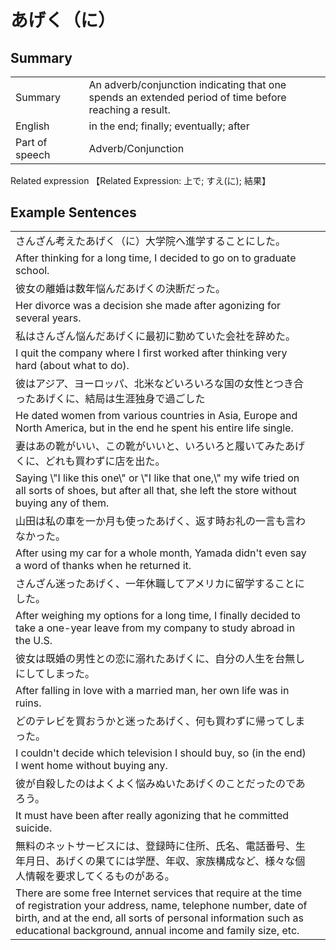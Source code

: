 # あげく（に）

## Summary

<table><tr>   <td>Summary<td>   <td>An adverb/conjunction indicating that one spends an extended period of time before reaching a result.</td><tr><tr>   <td>English<td>   <td>in the end; finally; eventually; after</td><tr><tr>   <td>Part of speech<td>   <td>Adverb/Conjunction</td><tr></table><tr>   <td>Related expression<td>   <td>【Related Expression: 上で; すえ(に); 結果】</td><tr></table></table>

## Example Sentences

<table><tr><td>さんざん考えたあげく（に）大学院へ進学することにした。<td><tr><tr><td>After thinking for a long time, I decided to go on to graduate school.<td><tr><tr><td>彼女の離婚は数年悩んだあげくの決断だった。<td><tr><tr><td>Her divorce was a decision she made after agonizing for several years.<td><tr><tr><td>私はさんざん悩んだあげくに最初に勤めていた会社を辞めた。<td><tr><tr><td>I quit the company where I first worked after thinking very hard (about what to do).<td><tr><tr><td>彼はアジア、ヨーロッパ、北米などいろいろな国の女性とつき合ったあげくに、結局は生涯独身で過ごした<td><tr><tr><td>He dated women from various countries in Asia, Europe and North America, but in the end he spent his entire life single.<td><tr><tr><td>妻はあの靴がいい、この靴がいいと、いろいろと履いてみたあげくに、どれも買わずに店を出た。<td><tr><tr><td>Saying \"I like this one\" or \"I like that one,\" my wife tried on all sorts of shoes, but after all that, she left the store without buying any of them.<td><tr><tr><td>山田は私の車を一か月も使ったあげく、返す時お礼の一言も言わなかった。<td><tr><tr><td>After using my car for a whole month, Yamada didn't even say a word of thanks when he returned it.<td><tr><tr><td>さんざん迷ったあげく、一年休職してアメリカに留学することにした。<td><tr><tr><td>After weighing my options for a long time, I finally decided to take a one-year leave from my company to study abroad in the U.S.<td><tr><tr><td>彼女は既婚の男性との恋に溺れたあげくに、自分の人生を台無しにしてしまった。<td><tr><tr><td>After falling in love with a married man, her own life was in ruins.<td><tr><tr><td>どのテレビを買おうかと迷ったあげく、何も買わずに帰ってしまった。<td><tr><tr><td>I couldn't decide which television I should buy, so (in the end) I went home without buying any.<td><tr><tr><td>彼が自殺したのはよくよく悩みぬいたあげくのことだったのであろう。<td><tr><tr><td>It must have been after really agonizing that he committed suicide.<td><tr><tr><td>無料のネットサービスには、登録時に住所、氏名、電話番号、生年月日、あげくの果てには学歴、年収、家族構成など、様々な個人情報を要求してくるものがある。<td><tr><tr><td>There are some free Internet services that require at the time of registration your address, name, telephone number, date of birth, and at the end, all sorts of personal information such as educational background, annual income and family size, etc.<td><tr></table>


